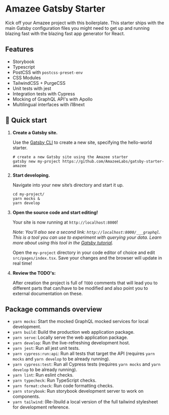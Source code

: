 # Amazee Gatsby Starter

Kick off your Amazee project with this boilerplate. This starter ships with the main Gatsby configuration files you might need to get up and running blazing fast with the blazing fast app generator for React.

## Features

- Storybook
- Typescript
- PostCSS with `postcss-preset-env`
- CSS Modules
- TailwindCSS + PurgeCSS
- Unit tests with jest
- Integration tests with Cypress
- Mocking of GraphQL API's with Apollo
- Multilingual interfaces with i18next

## 🚀 Quick start

1.  **Create a Gatsby site.**

    Use the [Gatsby CLI](https://www.gatsbyjs.org/tutorial/part-zero/#using-the-gatsby-cli) to create a new site, specifying the hello-world starter.

    ```shell
    # create a new Gatsby site using the Amazee starter
    gatsby new my-project https://github.com/AmazeeLabs/gatsby-starter-amazee
    ```

1.  **Start developing.**

    Navigate into your new site’s directory and start it up.

    ```shell
    cd my-project/
    yarn mocks &
    yarn develop
    ```

1.  **Open the source code and start editing!**

    Your site is now running at `http://localhost:8000`!

    _Note: You'll also see a second link: _`http://localhost:8000/___graphql`_. This is a tool you can use to experiment with querying your data. Learn more about using this tool in the [Gatsby tutorial](https://www.gatsbyjs.org/tutorial/part-five/#introducing-graphiql)._

    Open the `my-project` directory in your code editor of choice and edit `src/pages/index.tsx`. Save your changes and the browser will update in real time!

1.  **Review the TODO's:**

    After creation the project is full of `TODO` comments that will lead you to different parts that can/have to be
    modified and also point you to external documentation on these.

## Package commands overview

- `yarn mocks`: Start the mocked GraphQL mocked services for local development.
- `yarn build`: Build the production web application package.
- `yarn serve`: Locally serve the web application package.
- `yarn develop`: Run the live-refreshing development host.
- `yarn jest`: Run all jest unit tests.
- `yarn cypress:run:api`: Run all tests that target the API (requires `yarn mocks` and `yarn develop` to be already running).
- `yarn cypress:test`: Run all Cypress tests (requires `yarn mocks` and `yarn develop` to be already running).
- `yarn lint`: Run eslint checks.
- `yarn typecheck`: Run TypeScript checks.
- `yarn format:check`: Run code formatting checks.
- `yarn storybook`: Run storybook development server to work on components.
- `yarn tailwind`: (Re-)build a local version of the full tailwind stylesheet for development reference.
